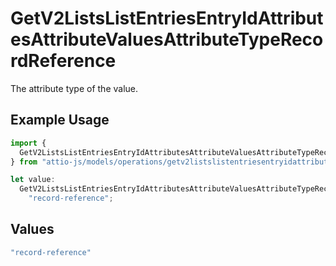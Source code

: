 # GetV2ListsListEntriesEntryIdAttributesAttributeValuesAttributeTypeRecordReference

The attribute type of the value.

## Example Usage

```typescript
import {
  GetV2ListsListEntriesEntryIdAttributesAttributeValuesAttributeTypeRecordReference,
} from "attio-js/models/operations/getv2listslistentriesentryidattributesattributevalues.js";

let value:
  GetV2ListsListEntriesEntryIdAttributesAttributeValuesAttributeTypeRecordReference =
    "record-reference";
```

## Values

```typescript
"record-reference"
```